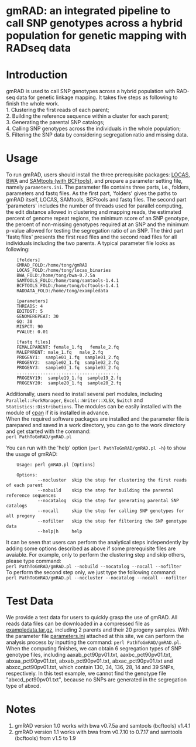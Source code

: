 # gmRAD: an integrated  pipeline to call SNP genotypes across a hybrid population for genetic mapping  with RADseq data
# Introduction
gmRAD is used to call SNP genotypes across a hybrid population with RAD-seq data for genetic linkage mapping. It takes five steps as following to finish the whole work.  
        1. Clustering the first reads of each parent;  
        2. Building the reference sequence within a cluster for each parent;  
        3. Generating the parental SNP catalogs;  
        4. Calling SNP genotypes across the individuals in the whole population;  
        5. Filtering the SNP data by considering segregation ratio and missing data.  
# Usage
To run gmRAD, users should install the three prerequisite packages: [LOCAS](http://ab.inf.uni-tuebingen.de/software/locas/), [BWA](http://bio-bwa.sourceforge.net/) and [SAMtools (with BCFtools)](http://samtools.sourceforge.net/), and prepare a parameter setting file, namely `parameters.ini`. The parameter file contains three parts, i.e., folders, parameters and fastq files. As the first part, 'folders' gives the paths to gmRAD itself, LOCAS, SAMtools, BCFtools and fastq files. The second part 'parameters' includes the number of threads used for parallel computing, the edit distance allowed in clustering and mapping reads, the estimated percent of genome repeat regions, the minimum score of an SNP genotype, the percent of non-missing genotypes required at an SNP and the minimum p-value allowed for testing the segregation ratio of an SNP. The third part 'fastq files' presents the first read files and the second read files for all individuals including the two parents.  A typical parameter file looks as following:  

        [folders]  
        GMRAD_FOLD:/home/tong/gmRAD  
        LOCAS_FOLD:/home/tong/locas_binaries  
        BWA_FOLD:/home/tong/bwa-0.7.5a  
        SAMTOOLS_FOLD:/home/tong/samtools-1.4.1  
        BCFTOOLS_FOLD:/home/tong/bcftools-1.4.1  
        RADDATA_FOLD:/home/tong/exampledata  
          
        [parameters]  
        THREADS: 4  
        EDITDST: 5  
        GENOMEREPEAT: 30  
        GQ: 30  
        MISPCT: 90  
        PVALUE: 0.01  

        [fastq files]  
        FEMALEPARENT: female_1.fq   female_2.fq  
        MALEPARENT: male_1.fq   male_2.fq  
        PROGENY1:  sample01_1.fq  sample01_2.fq  
        PROGENY2:  sample02_1.fq  sample02_2.fq  
        PROGENY3:  sample03_1.fq  sample03_2.fq  
        .......................................  
        PROGENY19:  sample19_1.fq  sample19_2.fq  
        PROGENY20:  sample20_1.fq  sample20_2.fq  
  
  Additionally, users need to install several perl modules, including `Parallel::ForkManager`, `Excel::Writer::XLSX`, `Switch` and `Statistics::Distributions`. The modules can be easily installed with the module of [cpan](https://www.cpan.org/) if it is installed in advance.  
  When the required software packages are installed and the parameter file is parepared and saved in a work directory, you can go to the work directory and get started with the command:  
  `perl PathToGmRAD/gmRAD.pl`
    
  You can run with the 'help' option (`perl PathToGmRAD/gmRAD.pl -h`) to show the usage of gmRAD:

        Usage: perl gmRAD.pl [Options]
        
        Options:
                --nocluster  skip the step for clustering the first reads of each parent  
                --nobuild    skip the step for building the parental reference sequences  
                --nocatalog  skip the step for generating parental SNP catalogs  
                --nocall     skip the step for calling SNP genotypes for all progeny
                --nofilter   skip the step for filtering the SNP genotype data  
                --help|h     help  
It can be seen that users can perform the analytical steps independently by adding some options described as above if some prerequisite files are avaiable.  For example, only to perform the clustering step and skip others, please type command:   
`perl PathToGmRAD/gmRAD.pl --nobuild --nocatalog --nocall --nofilter`  
To perform the second step only, we just type the following command:  
`perl PathToGmRAD/gmRAD.pl --nocluster --nocatalog --nocall --nofilter` 

# Test Data
       
We provide a test data for users to quickly grasp the use of gmRAD. All reads data files can be downloaded in a compressed file as [exampledata.tar.gz](http://www.bioseqdata.com/gmRAD/exampledata.tar.gz), including 2 parents and their 20 progeny samples. With the parameter file [parameters.ini](https://github.com/tongchf/gmRAD/blob/master/parameters.ini) attached at this site, we can perform the analysis process by inputting the command: `perl PathToGmRAD/gmRAD.pl`. When the computing finishes, we can obtain 6 segregation types of SNP genotype files, including aaxab_pct90pv01.txt, aaxbc_pct90pv01.txt, abxaa_pct90pv01.txt, abxab_pct90pv01.txt, abxac_pct90pv01.txt and abxcc_pct90pv01.txt, which contain 130, 34, 136, 28, 14 and 39 SNPs, respectively. In this test example, we cannot find the genotype file "abxcd_pct90pv01.txt", because no SNPs are generated in the segregation type of abxcd.

# Notes

1. gmRAD version 1.0 works with bwa v0.7.5a and samtools (bcftools) v1.4.1  
2. gmRAD version 1.1 works with bwa from v0.7.10 to 0.7.17 and samtools (bcftools) from v1.5 to 1.9

